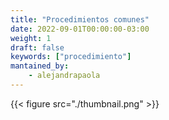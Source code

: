 ```yaml
---
title: "Procedimientos comunes"
date: 2022-09-01T00:00:00-03:00
weight: 1
draft: false
keywords: ["procedimiento"]
mantained_by:
    - alejandrapaola
---
```


{{< figure src="./thumbnail.png" >}}
